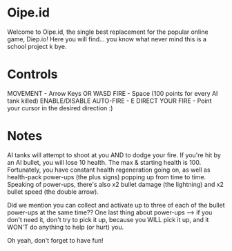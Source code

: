 # Oipe.id
Welcome to Oipe.id, the single best replacement for the popular online game, Diep.io! Here you will find... you know what never mind this is a school project k bye.

# Controls
MOVEMENT - Arrow Keys OR WASD
FIRE - Space (100 points for every AI tank killed)
ENABLE/DISABLE AUTO-FIRE - E
DIRECT YOUR FIRE - Point your cursor in the desired direction :)

# Notes
AI tanks will attempt to shoot at you AND to dodge your fire. If you're hit by an AI bullet, you will lose 10 health. The max & starting health is 100.
Fortunately, you have constant health regeneration going on, as well as health-pack power-ups (the plus signs) popping up from time to time.
Speaking of power-ups, there's also x2 bullet damage (the lightning) and x2 bullet speed (the double arrow).

Did we mention you can collect and activate up to three of each of the bullet power-ups at the same time??
One last thing about power-ups --> if you don't need it, don't try to pick it up, because you WILL pick it up, and it WON'T do anything to help (or hurt) you.

Oh yeah, don't forget to have fun!